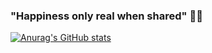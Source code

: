 ### "Happiness only real when shared" 👋🍀

[![Anurag's GitHub stats](https://github-readme-stats.vercel.app/api?username=MarquesRick&count_private=true&theme=onedark)](https://github.com/MarquesRick/github-readme-stats)

<!--
**MarquesRick/MarquesRick** is a ✨ _special_ ✨ repository because its `README.md` (this file) appears on your GitHub profile.

Here are some ideas to get you started:

- 🔭 I’m currently working on ...
- 🌱 I’m currently learning ...
- 👯 I’m looking to collaborate on ...
- 🤔 I’m looking for help with ...
- 💬 Ask me about ...
- 📫 How to reach me: ...
- 😄 Pronouns: ...
- ⚡ Fun fact: ...
-->
